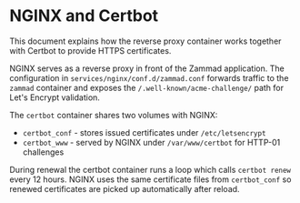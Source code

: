 # NGINX and Certbot

This document explains how the reverse proxy container works together with Certbot to provide HTTPS certificates.

NGINX serves as a reverse proxy in front of the Zammad application. The configuration in `services/nginx/conf.d/zammad.conf` forwards traffic to the `zammad` container and exposes the `/.well-known/acme-challenge/` path for Let's Encrypt validation.

The `certbot` container shares two volumes with NGINX:

- `certbot_conf` - stores issued certificates under `/etc/letsencrypt`
- `certbot_www` - served by NGINX under `/var/www/certbot` for HTTP-01 challenges

During renewal the certbot container runs a loop which calls `certbot renew` every 12 hours. NGINX uses the same certificate files from `certbot_conf` so renewed certificates are picked up automatically after reload.
